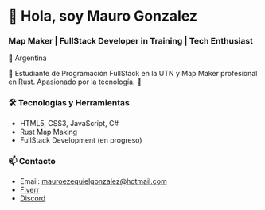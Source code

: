 # 👋 Hola, soy Mauro Gonzalez

### Map Maker | FullStack Developer in Training | Tech Enthusiast

📍 Argentina

💼 Estudiante de Programación FullStack en la UTN y Map Maker profesional en Rust. Apasionado por la tecnología. 🚀

### 🛠️ Tecnologías y Herramientas

- HTML5, CSS3, JavaScript, C#
- Rust Map Making
- FullStack Development (en progreso)

### 📫 Contacto

- Email: mauroezequielgonzalez@hotmail.com
- [Fiverr](https://www.fiverr.com/Mauroezequiel23)
- [Discord](@Mauroezequiel23)

